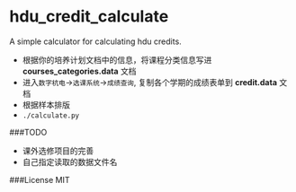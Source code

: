 # hdu_credit_calculate
A simple calculator for calculating hdu credits.

* 根据你的培养计划文档中的信息，将课程分类信息写进 **courses_categories.data** 文档
* 进入`数字杭电`->`选课系统`->`成绩查询`, 复制各个学期的成绩表单到 **credit.data** 文档
* 根据样本排版
* `./calculate.py`

###TODO
* 课外选修项目的完善
* 自己指定读取的数据文件名

###License
MIT
